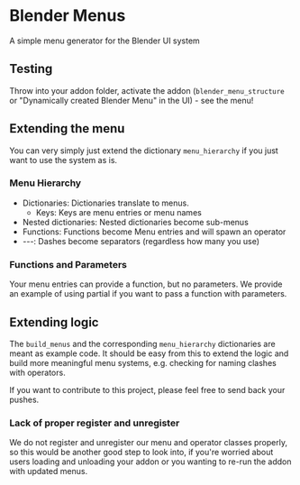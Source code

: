 # Blender Menus
A simple menu generator for the Blender UI system

## Testing
Throw into your addon folder, activate the addon (`blender_menu_structure` or "Dynamically created Blender Menu" in the UI) - see the menu!

## Extending the menu
You can very simply just extend the dictionary `menu_hierarchy` if you just want to use the system as is.

### Menu Hierarchy
* Dictionaries: Dictionaries translate to menus.
    * Keys: Keys are menu entries or menu names
* Nested dictionaries: Nested dictionaries become sub-menus
* Functions: Functions become Menu entries and will spawn an operator
* ---: Dashes become separators (regardless how many you use)

### Functions and Parameters
Your menu entries can provide a function, but no parameters. We provide an example of using partial if you want to pass a function with parameters.

## Extending logic
The `build_menus` and the corresponding `menu_hierarchy` dictionaries are meant as example code. It should be easy from this to extend the logic and build more meaningful menu systems, e.g. checking for naming clashes with operators.

If you want to contribute to this project, please feel free to send back your pushes.

### Lack of proper register and unregister
We do not register and unregister our menu and operator classes properly, so this would be another good step to look into, if you're worried about users loading and unloading your addon or you wanting to re-run the addon with updated menus.
